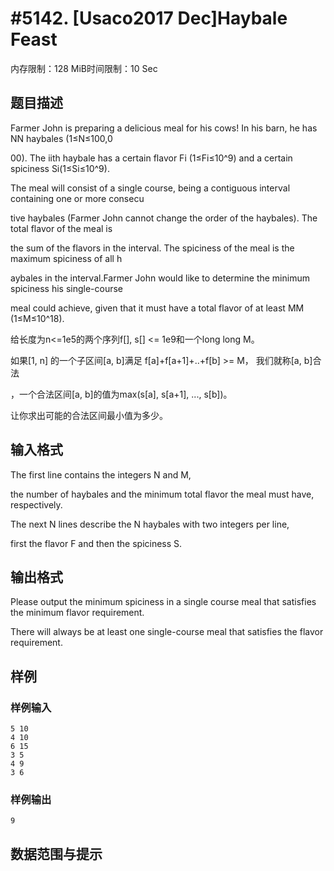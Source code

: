 # #5142. [Usaco2017 Dec]Haybale Feast

内存限制：128 MiB时间限制：10 Sec

## 题目描述

Farmer John is preparing a delicious meal for his cows! In his barn, he has NN haybales (1&le;N&le;100,0

00). The iith haybale has a certain flavor Fi (1&le;Fi&le;10^9) and a certain spiciness Si(1&le;Si&le;10^9).

The meal will consist of a single course, being a contiguous interval containing one or more consecu

tive haybales (Farmer John cannot change the order of the haybales). The total flavor of the meal is

 the sum of the flavors in the interval. The spiciness of the meal is the maximum spiciness of all h

aybales in the interval.Farmer John would like to determine the minimum spiciness his single-course 

meal could achieve, given that it must have a total flavor of at least MM (1&le;M&le;10^18).

给长度为n<=1e5的两个序列f[], s[] <= 1e9和一个long long M。

如果[1, n] 的一个子区间[a, b]满足 f[a]+f[a+1]+..+f[b] >= M， 我们就称[a, b]合法

，一个合法区间[a, b]的值为max(s[a], s[a+1], ..., s[b])。

让你求出可能的合法区间最小值为多少。

## 输入格式

The first line contains the integers N and M, 

the number of haybales and the minimum total flavor the meal must have, respectively. 

The next N lines describe the N haybales with two integers per line, 

first the flavor F and then the spiciness S.

## 输出格式

Please output the minimum spiciness in a single course meal that satisfies the minimum flavor requirement. 

There will always be at least one single-course meal that satisfies the flavor requirement.

## 样例

### 样例输入

    
    5 10
    4 10
    6 15
    3 5
    4 9
    3 6
    

### 样例输出

    
    9
    

## 数据范围与提示
